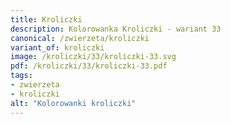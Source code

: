 ```yaml
---
title: Kroliczki
description: Kolorowanka Kroliczki - wariant 33
canonical: /zwierzeta/kroliczki
variant_of: kroliczki
image: /kroliczki/33/kroliczki-33.svg
pdf: /kroliczki/33/kroliczki-33.pdf
tags:
- zwierzeta
- kroliczki
alt: "Kolorowanki kroliczki"
---
```

